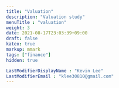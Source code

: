 ```yaml
---
title: "Valuation"
description: "Valuation study"
menuTitle : "valuation"
weight: 3
date: 2021-08-17T23:03:39+09:00
draft: false
katex: true
markup: mmark
tags: ["finance"]
hidden: true

LastModifierDisplayName : "Kevin Lee"
LastModifierEmail : "klee30810@gmail.com"
---
```


